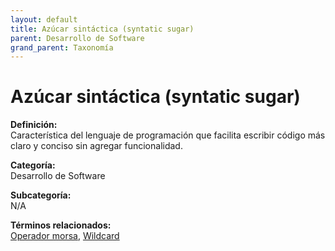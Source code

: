 ```yaml
---
layout: default
title: Azúcar sintáctica (syntatic sugar)
parent: Desarrollo de Software
grand_parent: Taxonomía
---
```


# Azúcar sintáctica (syntatic sugar)

**Definición:**  
Característica del lenguaje de programación que facilita escribir código más claro y conciso sin agregar funcionalidad.

**Categoría:**  
Desarrollo de Software

**Subcategoría:**  
N/A

**Términos relacionados:**  
[Operador morsa](https://maleniski.github.io/diccionario-angl-tec-mx/docs/taxonomia/desarrollo-de-software/operador-morsa.html), [Wildcard](https://maleniski.github.io/diccionario-angl-tec-mx/docs/taxonomia/desarrollo-de-software/wildcard.html)
